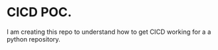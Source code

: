 # CICD POC.
I am creating this repo to understand how to get CICD working for a a python repository.